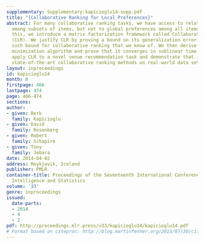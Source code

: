 ```yaml
---
supplementary: Supplementary:kapicioglu14-supp.pdf
title: "{Collaborative Ranking for Local Preferences}"
abstract: For many collaborative ranking tasks, we have access to relative preferences
  among subsets of items, but not to global preferences among all items. To address
  this, we introduce a matrix factorization framework called Collaborative Local Ranking
  (CLR). We justify CLR by proving a bound on its generalization error, the first
  such bound for collaborative ranking that we know of. We then derive a simple alternating
  minimization algorithm and prove that it converges in sublinear time. Lastly, we
  apply CLR to a novel venue recommendation task and demonstrate that it outperforms
  state-of-the-art collaborative ranking methods on real-world data sets.
layout: inproceedings
id: kapicioglu14
month: 0
firstpage: 466
lastpage: 474
page: 466-474
sections: 
author:
- given: Berk
  family: Kapicioglu
- given: David
  family: Rosenberg
- given: Robert
  family: Schapire
- given: Tony
  family: Jebara
date: 2014-04-02
address: Reykjavik, Iceland
publisher: PMLR
container-title: Proceedings of the Seventeenth International Conference on Artificial
  Intelligence and Statistics
volume: '33'
genre: inproceedings
issued:
  date-parts:
  - 2014
  - 4
  - 2
pdf: http://proceedings.mlr.press/v33/kapicioglu14/kapicioglu14.pdf
# Format based on citeproc: http://blog.martinfenner.org/2013/07/30/citeproc-yaml-for-bibliographies/
---
```

